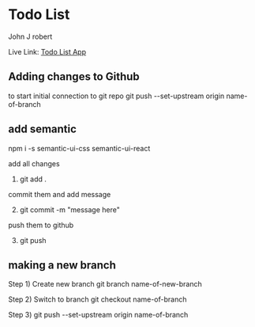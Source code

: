 # Todo List

John J robert

Live Link: [Todo List App]("https://in-info-web4.informatics.iupui.edu/~jrobert/n322/to-do-list)

## Adding changes to Github

to start initial connection to git repo
git push --set-upstream origin name-of-branch

## add semantic

npm i -s semantic-ui-css semantic-ui-react

add all changes

1. git add .

commit them and add message

2. git commit -m "message here"

push them to github

3. git push

## making a new branch

Step 1) Create new branch
git branch name-of-new-branch

Step 2) Switch to branch
git checkout name-of-branch

Step 3)
git push --set-upstream origin name-of-branch
